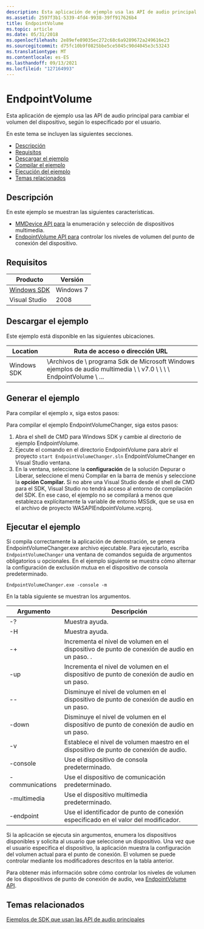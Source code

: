 ```yaml
---
description: Esta aplicación de ejemplo usa las API de audio principal para cambiar el volumen del dispositivo, según lo especificado por el usuario.
ms.assetid: 2597f3b1-5339-4fd4-9938-39ff917626b4
title: EndpointVolume
ms.topic: article
ms.date: 05/31/2018
ms.openlocfilehash: 2e89efe89035ec272c68c6a9289672a249616e23
ms.sourcegitcommit: d75fc10b9f0825bbe5ce5045c90d4045e3c53243
ms.translationtype: MT
ms.contentlocale: es-ES
ms.lasthandoff: 09/13/2021
ms.locfileid: "127164993"
---
```

# <a name="endpointvolume"></a>EndpointVolume

Esta aplicación de ejemplo usa las API de audio principal para cambiar el volumen del dispositivo, según lo especificado por el usuario.

En este tema se incluyen las siguientes secciones.

-   [Descripción](#description)
-   [Requisitos](#requirements)
-   [Descargar el ejemplo](#downloading-the-sample)
-   [Compilar el ejemplo](#building-the-sample)
-   [Ejecución del ejemplo](#running-the-sample)
-   [Temas relacionados](#related-topics)

## <a name="description"></a>Descripción

En este ejemplo se muestran las siguientes características.

-   [MMDevice API para](mmdevice-api.md) la enumeración y selección de dispositivos multimedia.
-   [EndpointVolume API para](endpointvolume-api.md) controlar los niveles de volumen del punto de conexión del dispositivo.

## <a name="requirements"></a>Requisitos



| Producto                                                        | Versión   |
|----------------------------------------------------------------|-----------|
| [Windows SDK](https://msdn.microsoft.com/windowsvista/bb980924.aspx) | Windows 7 |
| Visual Studio                                                  | 2008      |



 

## <a name="downloading-the-sample"></a>Descargar el ejemplo

Este ejemplo está disponible en las siguientes ubicaciones.



| Location    | Ruta de acceso o dirección URL                                                                                        |
|-------------|-------------------------------------------------------------------------------------------------|
| Windows SDK | \\Archivos de \\ programa Sdk de Microsoft Windows ejemplos de audio multimedia \\ \\ v7.0 \\ \\ \\ \\ EndpointVolume \\ ... |



 

## <a name="building-the-sample"></a>Generar el ejemplo

Para compilar el ejemplo x, siga estos pasos:

Para compilar el ejemplo EndpointVolumeChanger, siga estos pasos:

1.  Abra el shell de CMD para Windows SDK y cambie al directorio de ejemplo EndpointVolume.
2.  Ejecute el comando en el directorio EndpointVolume para abrir el proyecto `start EndpointVolumeChanger.sln` EndpointVolumeChanger en Visual Studio ventana.
3.  En la ventana, seleccione  la **configuración** de  la solución Depurar o Liberar, seleccione el menú Compilar en la barra de menús y seleccione la **opción Compilar.** Si no abre una Visual Studio desde el shell de CMD para el SDK, Visual Studio no tendrá acceso al entorno de compilación del SDK. En ese caso, el ejemplo no se compilará a menos que establezca explícitamente la variable de entorno MSSdk, que se usa en el archivo de proyecto WASAPIEndpointVolume.vcproj.

## <a name="running-the-sample"></a>Ejecutar el ejemplo

Si compila correctamente la aplicación de demostración, se genera EndpointVolumeChanger.exe archivo ejecutable. Para ejecutarlo, escriba `EndpointVolumeChanger` una ventana de comandos seguida de argumentos obligatorios u opcionales. En el ejemplo siguiente se muestra cómo alternar la configuración de exclusión mutua en el dispositivo de consola predeterminado.

`EndpointVolumeChanger.exe -console -m`

En la tabla siguiente se muestran los argumentos.

| Argumento        | Descripción                                                         |
|-----------------|---------------------------------------------------------------------|
| -?              | Muestra ayuda.                                                         |
| -H              | Muestra ayuda.                                                         |
| -+              | Incrementa el nivel de volumen en el dispositivo de punto de conexión de audio en un paso. . |
| -up             | Incrementa el nivel de volumen en el dispositivo de punto de conexión de audio en un paso.   |
| --              | Disminuye el nivel de volumen en el dispositivo de punto de conexión de audio en un paso.   |
| -down           | Disminuye el nivel de volumen en el dispositivo de punto de conexión de audio en un paso.   |
| -v              | Establece el nivel de volumen maestro en el dispositivo de punto de conexión de audio.          |
| -console        | Use el dispositivo de consola predeterminado.                                     |
| -communications | Use el dispositivo de comunicación predeterminado.                               |
| -multimedia     | Use el dispositivo multimedia predeterminado.                                  |
| -endpoint       | Use el identificador de punto de conexión especificado en el valor del modificador.          |



 

Si la aplicación se ejecuta sin argumentos, enumera los dispositivos disponibles y solicita al usuario que seleccione un dispositivo. Una vez que el usuario especifica el dispositivo, la aplicación muestra la configuración del volumen actual para el punto de conexión. El volumen se puede controlar mediante los modificadores descritos en la tabla anterior.

Para obtener más información sobre cómo controlar los niveles de volumen de los dispositivos de punto de conexión de audio, vea [EndpointVolume API](endpointvolume-api.md).

## <a name="related-topics"></a>Temas relacionados

<dl> <dt>

[Ejemplos de SDK que usan las API de audio principales](sdk-samples-that-use-the-core-audio-apis.md)
</dt> </dl>

 

 



